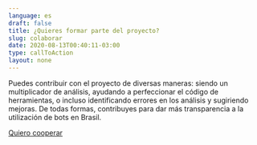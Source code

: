 ```yaml
---
language: es
draft: false
title: ¿Quieres formar parte del proyecto?
slug: colaborar
date: 2020-08-13T00:40:11-03:00
type: callToAction
layout: none
---
```

Puedes contribuir con el proyecto de diversas maneras: siendo un multiplicador de análisis, ayudando a perfeccionar el código de herramientas, o incluso identificando errores en los análisis y sugiriendo mejoras. De todas formas, contribuyes para dar más  transparencia a la utilización de bots en Brasil.

[Quiero cooperar](/cooperar)